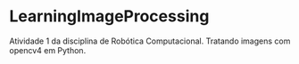 # LearningImageProcessing
Atividade 1 da disciplina de Robótica Computacional. Tratando imagens com opencv4 em Python.
